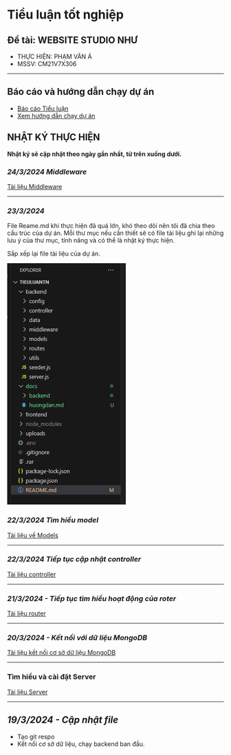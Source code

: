 # Tiểu luận tốt nghiệp

## Đề tài: WEBSITE STUDIO NHƯ

- THỰC HIỆN: PHẠM VĂN Á
- MSSV: CM21V7X306

---

## Báo cáo và hướng dẫn chạy dự án

- [Báo cáo Tiểu luận](https://docs.google.com/document/d/1pBuecpWnVnyw-nnBTALrKOULtWCm_6oPJgoiKN2oVRI/edit?usp=sharing)
- [Xem hướng dẫn chạy dự án](./docs/huongdan.md)

## NHẬT KÝ THỰC HIỆN

**Nhật ký sẽ cập nhật theo ngày gần nhất, từ trên xuống dưới.**

### _24/3/2024 Middleware_

[Tài liệu Middleware](./docs/backend/middleware/readMiddleware.md)
***
### _23/3/2024_

File Reame.md khi thực hiện đã quá lớn, khó theo dõi nên tôi đã chia theo cấu trúc của dự án. Mỗi thư mục nếu cần thiết sẽ có file tài liệu ghi lại những lưu ý của thư mục, tính năng và có thể là nhật ký thực hiện.

Sắp xếp lại file tài liệu của dự án.

![cấu trúc dự án](./docs/pictue/cautruc_23-3-24.PNG)

### _22/3/2024 Tìm hiểu model_

[Tài liệu về Models](./docs/backend/models/ReadModel.md)

***
### _22/3/2024 Tiếp tục cập nhật controller_

[Tài liệu controller](./docs/backend/controller/readController.md)
***
### _21/3/2024 - Tiếp tục tìm hiểu hoạt động của roter_

[Tài liệu router](./docs/backend/router/readRouter.md)

---
### _20/3/2024 - Kết nối với dữ liệu MongoDB_


[Tài liệu kết nối cơ sở dữ liệu MongoDB](./docs/backend/config/readConfig.md)

---

### Tìm hiểu và cài đặt Server

[Tài liệu Server](./docs/backend/readServer.md)

---
## _19/3/2024 - Cập nhật file_

- Tạo git respo
- Kết nối cơ sở dữ liệu, chạy backend ban đầu.
